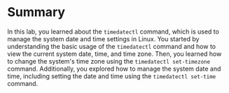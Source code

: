 # Summary

In this lab, you learned about the `timedatectl` command, which is used to manage the system date and time settings in Linux. You started by understanding the basic usage of the `timedatectl` command and how to view the current system date, time, and time zone. Then, you learned how to change the system's time zone using the `timedatectl set-timezone` command. Additionally, you explored how to manage the system date and time, including setting the date and time using the `timedatectl set-time` command.
